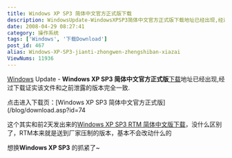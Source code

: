 ```yaml
---
title: Windows XP SP3 简体中文官方正式版下载
description: WindowsUpdate-WindowsXPSP3简体中文官方正式版下载地址已经出现,经过下载证实该文件和之前泄露的版本完全一致.
date: 2008-04-29 08:27:41
category: 操作系统
tags: ['Windows', '下载Download']
post_id: 467
alias: Windows-XP-SP3-jianti-zhongwen-zhengshiban-xiazai
ViewNums: 11936
---
```


[Windows](/tags/Windows) Update - **Windows XP SP3 简体中文官方正式版**[下载](/tags/%E4%B8%8B%E8%BD%BDDownload)地址已经出现,经过下载证实该文件和之前泄露的版本完全一致.

点击进入下载页：[Windows XP SP3 简体中文官方正式版](/blog/download.asp?id=74

这个其实和前2天发出来的[Windows XP SP3 RTM 简体中文版下载](/blog/windows-xp-sp3-rtm-jianti-zhongwen-xiazai)，没什么区别了，RTM本来就是送到厂家压制的版本，基本不会改动什么的

想换**Windows XP SP3** 的抓紧了~

